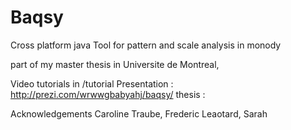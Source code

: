 Baqsy
=====

Cross platform java Tool for pattern and scale analysis in monody

part of my master thesis in Universite de Montreal,


Video tutorials in /tutorial
Presentation : http://prezi.com/wrwwgbabyahj/baqsy/
thesis : 





Acknowledgements
Caroline Traube, Frederic Leaotard, Sarah
